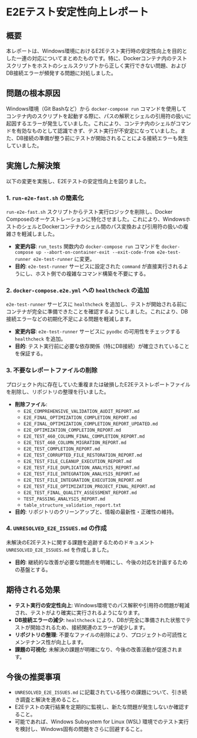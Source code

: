 # E2Eテスト安定性向上レポート

## 概要

本レポートは、Windows環境におけるE2Eテスト実行時の安定性向上を目的とした一連の対応についてまとめたものです。特に、Dockerコンテナ内のテストスクリプトをホストのシェルスクリプトから正しく実行できない問題、およびDB接続エラーが頻発する問題に対処しました。

## 問題の根本原因

Windows環境（Git Bashなど）から `docker-compose run` コマンドを使用してコンテナ内のスクリプトを起動する際に、パスの解釈とシェルの引用符の扱いに起因するエラーが発生していました。これにより、コンテナ内のシェルがコマンドを有効なものとして認識できず、テスト実行が不安定になっていました。また、DB接続の準備が整う前にテストが開始されることによる接続エラーも発生していました。

## 実施した解決策

以下の変更を実施し、E2Eテストの安定性向上を図りました。

### 1. `run-e2e-fast.sh` の簡素化

`run-e2e-fast.sh` スクリプトからテスト実行ロジックを削除し、Docker Composeのオーケストレーションに特化させました。これにより、WindowsホストのシェルとDockerコンテナのシェル間のパス変換および引用符の扱いの複雑さを軽減しました。

- **変更内容**: `run_tests` 関数内の `docker-compose run` コマンドを `docker-compose up --abort-on-container-exit --exit-code-from e2e-test-runner e2e-test-runner` に変更。
- **目的**: `e2e-test-runner` サービスに設定された `command` が直接実行されるようにし、ホスト側での複雑なコマンド構築を不要にする。

### 2. `docker-compose.e2e.yml` への `healthcheck` の追加

`e2e-test-runner` サービスに `healthcheck` を追加し、テストが開始される前にコンテナが完全に準備できたことを確認するようにしました。これにより、DB接続エラーなどの初期化不足による問題を軽減します。

- **変更内容**: `e2e-test-runner` サービスに `pyodbc` の可用性をチェックする `healthcheck` を追加。
- **目的**: テスト実行前に必要な依存関係（特にDB接続）が確立されていることを保証する。

### 3. 不要なレポートファイルの削除

プロジェクト内に存在していた重複または破損したE2Eテストレポートファイルを削除し、リポジトリの整理を行いました。

- **削除ファイル**:
    - `E2E_COMPREHENSIVE_VALIDATION_AUDIT_REPORT.md`
    - `E2E_FINAL_OPTIMIZATION_COMPLETION_REPORT.md`
    - `E2E_FINAL_OPTIMIZATION_COMPLETION_REPORT_UPDATED.md`
    - `E2E_OPTIMIZATION_COMPLETION_REPORT.md`
    - `E2E_TEST_460_COLUMN_FINAL_COMPLETION_REPORT.md`
    - `E2E_TEST_460_COLUMN_MIGRATION_REPORT.md`
    - `E2E_TEST_COMPLETION_REPORT.md`
    - `E2E_TEST_CORRUPTED_FILE_RESTORATION_REPORT.md`
    - `E2E_TEST_FILE_CLEANUP_EXECUTION_REPORT.md`
    - `E2E_TEST_FILE_DUPLICATION_ANALYSIS_REPORT.md`
    - `E2E_TEST_FILE_INTEGRATION_ANALYSIS_REPORT.md`
    - `E2E_TEST_FILE_INTEGRATION_EXECUTION_REPORT.md`
    - `E2E_TEST_FILE_OPTIMIZATION_PROJECT_FINAL_REPORT.md`
    - `E2E_TEST_FINAL_QUALITY_ASSESSMENT_REPORT.md`
    - `TEST_PASSING_ANALYSIS_REPORT.md`
    - `table_structure_validation_report.txt`
- **目的**: リポジトリのクリーンアップと、情報の最新性・正確性の維持。

### 4. `UNRESOLVED_E2E_ISSUES.md` の作成

未解決のE2Eテストに関する課題を追跡するためのドキュメント `UNRESOLVED_E2E_ISSUES.md` を作成しました。

- **目的**: 継続的な改善が必要な問題点を明確にし、今後の対応を計画するための基盤とする。

## 期待される効果

- **テスト実行の安定性向上**: Windows環境でのパス解釈や引用符の問題が軽減され、テストがより確実に実行されるようになります。
- **DB接続エラーの減少**: `healthcheck` により、DBが完全に準備された状態でテストが開始されるため、接続関連のエラーが減少します。
- **リポジトリの整理**: 不要なファイルの削除により、プロジェクトの可読性とメンテナンス性が向上します。
- **課題の可視化**: 未解決の課題が明確になり、今後の改善活動が促進されます。

## 今後の推奨事項

- `UNRESOLVED_E2E_ISSUES.md` に記載されている残りの課題について、引き続き調査と解決を進めること。
- E2Eテストの実行結果を定期的に監視し、新たな問題が発生しないか確認すること。
- 可能であれば、Windows Subsystem for Linux (WSL) 環境でのテスト実行を検討し、Windows固有の問題をさらに回避すること。

